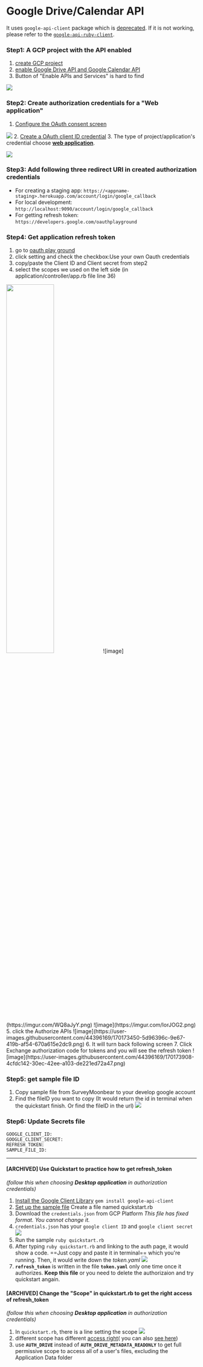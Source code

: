 # Google Drive/Calendar API

It uses `google-api-client` package which is [deprecated](https://github.com/googleapis/google-api-ruby-client/blob/master/google-api-client/OVERVIEW.md). If it is not working, please refer to the [`google-api-ruby-client`](https://github.com/googleapis/google-api-ruby-client).

### Step1: A GCP project with the API enabled

1. [create GCP project](https://developers.google.com/workspace/guides/create-project#create_a_new_google_cloud_platform_gcp_project)
2. [enable Google Drive API and Google Calendar API](https://developers.google.com/workspace/guides/create-project#enable-api)
3. Button of "Enable APIs and Services" is hard to find 

![](https://i.imgur.com/TvlpLUG.png)

### Step2: Create authorization credentials for a "Web application"

1. [Configure the OAuth consent screen](https://developers.google.com/workspace/guides/configure-oauth-consent)

![](https://imgur.com/4aMKLxI.png)
2. [Create a OAuth client ID credential](https://developers.google.com/workspace/guides/create-credentials#create_a_oauth_client_id_credential)
3. The type of project/application's credential choose **[web application](https://developers.google.com/workspace/guides/create-credentials)**.

![](https://i.imgur.com/p32SJ7V.png)

### Step3: Add following three redirect URI in created authorization credentials
* For creating a staging app: `https://<appname-staging>.herokuapp.com/account/login/google_callback`
* For local development: `http://localhost:9090/account/login/google_callback`
* For getting refresh token: `https://developers.google.com/oauthplayground`

### Step4: Get application refresh token
1. go to [oauth play ground](https://developers.google.com/oauthplayground)
2. click setting and check the checkbox:Use your own Oauth credentials
3. copy/paste the Client ID and Client secret from step2
4. select the scopes we used on the left side (in application/controller/app.rb file line 36)
<img src=https://imgur.com/jWnxFXz.png) width=50% height=50%>
![image](https://imgur.com/WQ8aJyY.png)
![image](https://imgur.com/IorJOG2.png)
5. click the Authorize APIs
  ![image](https://user-images.githubusercontent.com/44396169/170173450-5d96396c-9e67-419b-af54-670a615e2dc9.png)
6. It will turn back following screen
7. Click Exchange authorization code for tokens and you will see the refresh token
![image](https://user-images.githubusercontent.com/44396169/170173908-4cfdc142-30ec-42ee-a103-de221ed72a47.png)

### Step5: get sample file ID
1. Copy sample file from SurveyMoonbear to your develop google account
2. Find the fileID you want to copy (It would return the id in terminal when the quickstart finish. Or find the fileID in the url) 
  ![](https://i.imgur.com/6klEd4v.png)

### Step6: Update Secrets file

```
GOOGLE_CLIENT_ID: 
GOOGLE_CLIENT_SECRET: 
REFRESH_TOKEN: 
SAMPLE_FILE_ID: 
```

---
#### [ARCHIVED] Use Quickstart to practice how to get refresh_token
*(follow this when choosing **Desktop application** in authorization credentials)*
1. [Install the Google Client Library](https://developers.google.com/drive/api/v3/quickstart/ruby?hl=en#step\_1\_install_the_google_client_library) `gem install google-api-client`
2. [Set up the sample file](https://developers.google.com/drive/api/v3/quickstart/ruby?hl=en#step\_2\_set_up_the_sample) Create a file named quickstart.rb
3. Download the `credentials.json` from GCP Platform _This file has fixed format. You cannot change it._ 
4. `credentials.json` has your `google client ID` and `google client secret` ![](https://i.imgur.com/jwiatwg.png)
5. Run the sample `ruby quickstart.rb`
6. After typing `ruby quickstart.rb` and linking to the auth page, it would show a code. ==Just copy and paste it in terminal== which you're running. Then, it would write down the _token.yaml_ ![](https://i.imgur.com/uRJN6Fw.png)
7. **`refresh_token`** is written in the file **`token.yaml`** only one time once it authorizes. **Keep this file** or you need to delete the authorizaion and try quickstart angain.

#### [ARCHIVED] Change the "Scope" in quickstart.rb to get the right access of refresh_token
*(follow this when choosing **Desktop application** in authorization credentials)*
1. In `quickstart.rb`, there is a line setting the scope
  ![](https://i.imgur.com/V0pYaZc.png)
2. different scope has different [access right](https://developers.google.com/drive/api/v3/about-auth)( you can also [see here](https://googleapis.dev/ruby/google-api-client/latest/Google/Apis/DriveV3.html))
3. use **`AUTH_DRIVE`** instead of **`AUTH_DRIVE_METADATA_READONLY`** to get full permissive scope to access all of a user's files, excluding the Application Data folder
